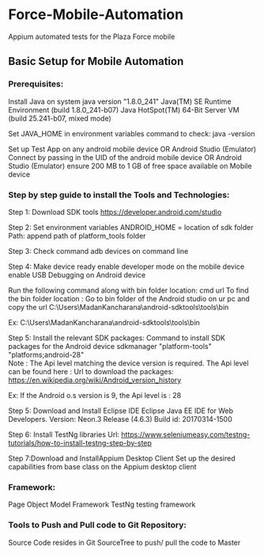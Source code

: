 # Force-Mobile-Automation
Appium automated tests for the Plaza Force mobile

## Basic Setup for Mobile Automation

### Prerequisites:
Install Java on system
java version "1.8.0_241"
Java(TM) SE Runtime Environment (build 1.8.0_241-b07)
Java HotSpot(TM) 64-Bit Server VM (build 25.241-b07, mixed mode)
	
Set JAVA_HOME in environment variables
command to check: java -version
	
Set up Test App on any android mobile device OR Android Studio (Emulator)
Connect by passing in the UID of the android mobile device OR Android Studio (Emulator) 
ensure 200 MB to 1 GB of free space available on Mobile device

### Step by step guide to install the  Tools and Technologies:
	
Step 1: Download SDK tools
https://developer.android.com/studio
	
Step 2: Set environment variables
ANDROID_HOME = location of sdk folder
Path: append path of platform_tools folder

Step 3: Check command adb devices on command line

Step 4: Make device ready
enable developer mode on the mobile device	
enable USB Debugging on Android device

Run the following command along with bin folder location: cmd url
To find the bin folder location : Go to bin folder of the Android studio on ur pc and copy the url C:\Users\MadanKancharana\android-sdktools\tools\bin

Ex: C:\Users\MadanKancharana\android-sdktools\tools\bin 
	
Step 5: Install the relevant SDK packages:
Command to install SDK packages for the Android device 
sdkmanager "platform-tools" "platforms;android-28"	
Note : The Api level matching the device version is required. The Api level can be found here :
Url to download the packages: https://en.wikipedia.org/wiki/Android_version_history

Ex: If the Android o.s version is 9, the Api level is : 28
	
Step 5: Download and Install Eclipse IDE
Eclipse Java EE IDE for Web Developers.
Version: Neon.3 Release (4.6.3)
Build id: 20170314-1500
	
Step 6: Install TestNg libraries 
Url: https://www.seleniumeasy.com/testng-tutorials/how-to-install-testng-step-by-step
	
Step 7:Download and InstallAppium Desktop Client 
Set up the desired capabilities from base class on the Appium desktop client

### Framework:	
Page Object Model Framework
TestNg testing framework
	
### Tools to Push and Pull code to Git Repository:
Source Code resides in Git
SourceTree to push/ pull the code to Master



